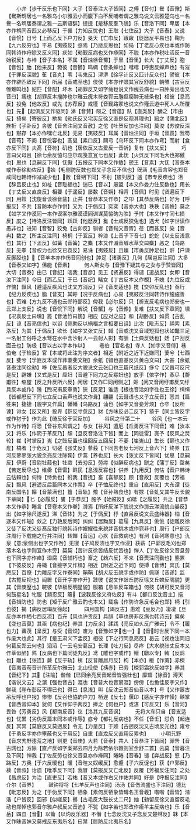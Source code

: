 <!-- { "loadSidebar": true } -->
　　小弁【歩干反乐也下同】大子【音泰注大子皆同】之傅【音付】鸒【音豫】斯【鸒斯鹎居也一名雅乌小尔雅云小而腹下白不反哺者谓之雅乌说文云雅楚乌也一名鸒一名鹎居泰谓之雅一云斯语辞】提提【是移反羣飞貌】乐【音洛下同】卑居【本亦作鹎同音匹又必移反】于罹【力知反忧也】王取【七住反】大子【音泰】又说【音恱】日号【上而乙反下户刀反】旻天【亡巾反】踧踧【徒厯反平易也】鞠为【九六反穷也】平易【夷豉反】惄焉【乃厯反思也】如捣【丁老反心疾也本或作防同韩诗作疛除又反义同】疢如【勑觐反病也又作疹同】不脱【本亦作税吐活反一音始锐反】与梓【音子本名】不属【音烛徐音蜀】于里【音里】长大【丁丈反】胞【音包】胎【他来反】菀彼【音鬰】鸣蜩【音条蝉也】嘒嘒【呼惠反蝉声也】有漼【于罪反深貌】萑【音丸】苇【韦鬼反】淠淠【徐孚计反又匹计反众也】譬彼【本亦作辟匹致反下同】所届【音戒至也】伎伎【本亦作豉其冝反舒貌】朝雊【古豆反雊雉鸣也】妃匹【音配】坏木【胡罪反又如字瘣也说文作瘣云病也一曰肿旁出也又音曰】瘣也【胡罪反木瘤肿也尔雅云瘣木符娄郭云虺伛瘿肿无枝条也】相彼【息亮反】投兔【他故反】或先【苏荐反】或墐【音觐路冢也说文作殣云道中死人人所覆也】先【起俱反又作驱同】涕【音賛】陨之【音蕴】队【直类反】醻之【市由反】掎矣【寄彼反】扡矣【勑氏反又宅买反徐又直是反观其理也】踣之【蒲北反】挫折【子卧反】舎彼【音舍注同又音赦】之佗【吐贺反加也注同】莫浚【苏俊反深也】黙存【本亦作嘿亡北反】无易【夷豉反】耳属【音烛注同】于垣【音袁】我笱【音苟】不阅【音恱容也】髙叟【素口反】闗弓【乌环反下同本亦作弯】而射【食亦反下同】夫髙【音符】矶也【居依反又古爱反一音祈】复有【扶又反】
　　巧言曰父母且【徐七余反恊句应尔观笺意冝七也反】此怃【火呉反下同毛大也郑傲也】思也【息嗣反下同】怃傲【五报反下同本又作敖】愬王【音素】大怃【音泰本或作泰徐勑佐反】始【毛侧防反数也郑又子念反不信也】旣涵【毛音含容也郑音咸同也韩诗作减减少也】数【音朔下同】不别【彼列反】遄【市专反疾也】沮【辞吕反止也】如祉【音耻福也】遄已【音以】屡盟【本又作娄力住反数也】用长【丁丈反又直良反】相要【于遥反】屡数【音朔】相背【音佩】时见【贤遍反下同】用餤【沈旋音谈徐音盐】止共【音恭本又作恭】之卭【其恭反病也】好为【呼报反】不共【音防本亦作供】又为【于僞反】奕奕【音亦大也】秩秩【音帙】莫之【如字又作漠同一本作谟案尔雅漠谟同训谋莫恊韵为胜】予忖【本又作寸同七损反】度之【待洛反注皆同】跃跃【他厯反】毚【士咸反狡兔也】遇犬【如字世读作愚非也】进知【音智】狡兔【古卯反】驯者【音旬又音胥】荏【而甚反】染【音冉】数之【所主反注同】椅桐【于冝反】梓漆【上音子下音七】蛇蛇【以支反浅意也】其行【下孟反】如簧【音簧】之麋【本又作湄音眉水草交曰麋】恶之【乌路反】无拳【音权力也徐又已袁反】易诛【夷豉反】且尰【市勇反肿足也】骭【户谏反脚胫也】【音羊本亦作伤音同创也】肿足【诸勇反】几何【居岂反注同】大多【音泰又如字】傃能【音素】
　　何人斯女与【音豫下疑其与之女与于赞皆同】大切【音泰】由已【音纪】唁我【音彦】见王【贤遍反】得谴【遣战反】女即【音汝下注同】今日【而乙反】于已【音纪】睹女【丁古反本又作覩】不媿【九位反或作愧】飘风【避遥反疾风也沈又方消反】只【音支适也】搅【交卯反乱也】亟行【纪力反疾也】脂【音支】其盱【况于反病也】心易【夷豉反注同韩诗作施施善也】否难【方九反不通也云郑符鄙反】俾我【必尔反】只【祈支反毛病也郑安也一云郑上支反】说也【音恱下同】解说【音蟹】与【音豫】复难【扶又反下章同】壎【况袁反土曰壎】篪【音池竹曰篪】相应【应对之应】和【胡卧反】如贯【古乱反】谅【音亮信也】以诅【侧助反以祸福之言相要曰诅】比次【毗志反】绳索【素洛反】为其【于僞反】欲长【如字又张丈反】蜮【音或沈又音域短狐也状如鼈三足一名射工俗呼之水弩在水中含沙射人一云射人影】有腼【土典反姡也】姡【户刮反面丑也】防极【音以古以字本作以】
　　巷伯【官名也】寺人【如字又音侍】巷伯奄【于检反】官【本或将此注为序文者】相近【附近之近下近嫌同】萋兮【七西反】斐兮【孚匪反本或作菲萋斐文相】余蚔【错也直基反贝黄白文曰】大甚【余蚔音泰注同徐勑】哆【佐反昌者反大貌说文云张口也王篇尺纸反】侈兮【又昌可反尺是反】辟嫌【又式是反】厘妇【音避下同力之反寡妇也】放乎【依字作】蒸尽【嫠甫徃】缩屋【反之升反所六反】闲居【又作□同闲侧之】妪【闲又音闲纡甫反又纡具反本或作】踵【煦况甫反章勇】狭【反足】谁适【根也音洽如字徃也王徐】缉缉【皆都厯反下同七立反口舌声也说文作咠】翩翩【云聂语也又子立反音】恶其【篇徃来】捷捷【貌字又作扁】幡幡【乌路反】讪也【如字又音妾芳烦】仓卒【反所谏】诽女【反又所】投畀【姧反寸忽反】豺【方味反必二反下】猗于【同士皆反字或作犲于】作为此【绮反徐于冝反加】
　　谷风之什第二十
　　谷风【也一本云作为作诗】将恐【音谷东风谓之】与女【谷风】遭厄【丘勇反注下同音】难【汝本又】将乐【作阨于革反乃】頽【旦反音洛注下皆】而上【同徒雷】寘予【反风之焚轮】崔【时掌反】嵬【之豉反置也徂回反五回反】不萎【崔嵬山】生长【巅也又作峞】槁者【于危反】切磋【张丈反】蓼莪【下同苦老反七河反上音六下】终养【五河反蓼蓼张大貌余亮反注除鞠】伊蒿【养也反】长大【张丈反下皆同】忧思【息嗣反】伊蔚【音尉牡葭也】牡菣【去刃反】劳瘁【似醉反病也】缾之【蒲丁反】罄矣【苦定反尽也】维罍【音雷】鲜民【息浅反寡也】供养【九用反】何怙【音户韩诗云怙頼也】何恃【恃负也】拊我【音抚】畜【喜郁反】顾【音故】反覆也【芳福反】飘风【避遥反后篇同本又作票】卒【子恤反终也】重自【直用反】大东谭【徒南反国名】饛【音蒙满也】簋【音轨】飧【音孙熟食也】有捄【音虬又其牛反长貌下章同】匕【必履反】饔【于恭反】施予【始豉反】如砥【之履反】共之【音恭本又作恭】睠言【音卷本又作眷】潸焉【所奸反涕下貌说文作潸云涕流貌山晏反】出【如字徐尺遂反】涕【音体】为之【于僞反】杼【直吕反说文云盛纬器】柚【音逐本又作轴】敛之【力艳反后同】纠纠【居黝反】葛屦【九具反】佻佻【徒雕反徐又徒了反沈又徒髙反独行貌韩诗作嬥嬥徃来貌并音挑木或作窕非也】周行【户郎反注周行下载施之行并注同】转餫【音运】心疚【音救病也】有洌【音列寒意也】氿泉【意泉侧出也字又作咎】无寖【子鸠反渍也字又作浸】获薪【户郭反毛刈也郑落木名也字则冝作木旁】契契【苦计反徐苦结反忧苦也】惮人【丁佐反徐又音旦劳也下同字亦作瘅】湿腐【音辅朽也】畜之【勑六反】不来【音赉注同勤也】熊罴【下彼皮反】舟檝【音接字又作楫】相近【附近之近下同】使搏【音博】冥氏【莫厯反】百僚【力雕反字又作寮同】鞙鞙【胡犬反玉貌字或作防】佩璲【音遂】监【古蹔反视也】闿置【音开字亦作开】跂彼【说文作敁丘防反徐又丘婢反隅貌】更其【音庚歴也】睆彼【华板反明星貌】服箱【息羊反车箱也】何鼓【胡可反又音河何鼓星名】牝服【频忍反】簸【波我反徐又府佐反】有斗【都口反沈音主】挹【音揖防也】防也【矩于反广雅云酌也本又】载翕【作防许急反毛合也郑】柄【引也彼】揭【病反居竭反徐起】
　　四月国构【谒反古】患难【豆反乃】凄凄【旦反亦本作栖七西反凉】百卉【风也许贵反】具腓【草也房非反病也韩诗云】瘼矣【变也音莫】其亟【病也纪】养其【力反余】蹂践【亮反如乆反广雅云】令不【履也力】蕃茂【呈反】与受【音烦】废为【音豫如字也一】【音时世反下同一本作废大也此】其行【是王肃义下孟反】相彼【下之行同息亮反】曷云【视也注同旧何葛反郑云何也】滔滔【一云毛安葛反】长理【吐刀反】尽瘁【大水貌张丈反本又作萃似醉】鹑【反病也下篇同徒丸反】鸢【雕也字或作】鳣【鷻以专】鲔【反鸱也】雕也【张连】蕨【反于轨】桋【反音雕居月反】枸【本亦】檵【作荑】赤梀【音夷音苟音计所革反尔雅云】北山役使【桋赤】已劳【梀郭霜狄反如字】养其【音纪下】其【注喻】偕偕【已同余亮反音起音皆强壮也】靡盬【徐音】溥天【谐说文云】之濵【强也音古】涯也【音普大也音賔涯】傍傍【也鱼佳反字又作】鲜我【崖布彭反不得已也】得已【息浅】叫【反沈云郑音仙音以本】号【又作嚣古吊反呼也户报】惨惨【反召也恊韵户刀】栖遟【反七】偃卬【感反字亦作懆】鞅掌【音西音仰本】犹何【又作仰于两反】捧之【何也户】或湛【可反又】乐【音河】畏咎【芳勇反】风【都南反音】议【洛其九反音讽】
　　无将大车只自【音支适也】忧累【劣伪反篇末同本或作辱】疷兮【都礼反病也】不任【音壬】愆负【起连反】冥冥【莫庭反又莫迥反】令无【力呈反】于颎【古迥反沈又古顷反光也】雍兮【于勇反字亦作壅蔽也又于用反】自重【直龙反又直用反累也】
　　小明艽野【音求艽野逺荒之地】则更【音庚】大若【音泰】共人【音恭注下皆同】罪罟【音古网也】方除【直卢反如字案郑云四月为除若依尔雅则冝余舒二首】云莫【音暮注及下同】惮我【丁佐反劳也徐又音旦亦作瘅同】睠睠【音春】谴【弃战反】怒【乃路反】方奥【于六反暖也】暖【音暄又奴缓反】愈蹙【子六反促也】获【户郭反】菽【音叔】诒遗【唯季反下同】我冒【莫报反又亡北反】反覆【芳福反注同】之处【昌虑反】为治【直吏反】若祐【音又本或作右又作佑并同】好是【呼报反注同】介尔【音界】
　　鼓钟将将【七羊反声也注同】汤汤【音伤流盛也下注同】德比【毗志反】为之【于伪反下同】牺象【素何反牺象皆罇名王音羲】喈喈【音皆】湝湝【户皆反】回邪【似嗟反】鼛【古毛反大鼓长丈二尺】妯【勑留反徐又直留反毛动也郑悼也郭音尔雅卢叔反又音迪】不犹【如字若也郑改作瘉羊主反病也】乐【音岳】四县【音】以籥【以灼反乐器】不僭【七念反沈又子念反又楚林反】韎【本又作昧音妹又莫戒反东夷乐名】曰禁【居防反北夷乐名】

